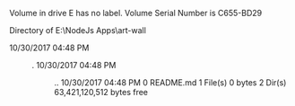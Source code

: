  Volume in drive E has no label.
 Volume Serial Number is C655-BD29

 Directory of E:\NodeJs Apps\art-wall

10/30/2017  04:48 PM    <DIR>          .
10/30/2017  04:48 PM    <DIR>          ..
10/30/2017  04:48 PM                 0 README.md
               1 File(s)              0 bytes
               2 Dir(s)  63,421,120,512 bytes free
